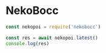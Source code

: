 # NekoBocc
```js
const nekopoi = require('nekobocc')

const res = await nekopoi.latest()
console.log(res)
```
